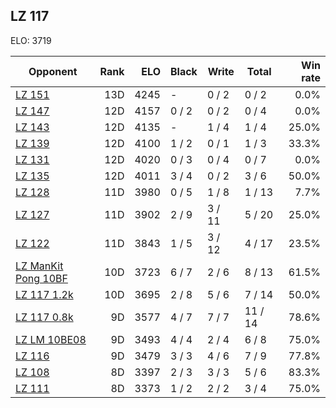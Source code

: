 ## LZ 117 ##

ELO: 3719

Opponent | Rank | ELO | Black | Write | Total | Win rate
---------|-----:|----:|-------|-------|-------|-------:
[LZ 151](LZ%20151.md) | 13D | 4245 | - | 0 / 2 | 0 / 2 | 0.0%
[LZ 147](LZ%20147.md) | 12D | 4157 | 0 / 2 | 0 / 2 | 0 / 4 | 0.0%
[LZ 143](LZ%20143.md) | 12D | 4135 | - | 1 / 4 | 1 / 4 | 25.0%
[LZ 139](LZ%20139.md) | 12D | 4100 | 1 / 2 | 0 / 1 | 1 / 3 | 33.3%
[LZ 131](LZ%20131.md) | 12D | 4020 | 0 / 3 | 0 / 4 | 0 / 7 | 0.0%
[LZ 135](LZ%20135.md) | 12D | 4011 | 3 / 4 | 0 / 2 | 3 / 6 | 50.0%
[LZ 128](LZ%20128.md) | 11D | 3980 | 0 / 5 | 1 / 8 | 1 / 13 | 7.7%
[LZ 127](LZ%20127.md) | 11D | 3902 | 2 / 9 | 3 / 11 | 5 / 20 | 25.0%
[LZ 122](LZ%20122.md) | 11D | 3843 | 1 / 5 | 3 / 12 | 4 / 17 | 23.5%
[LZ ManKit Pong 10BF](LZ%20ManKit%20Pong%2010BF.md) | 10D | 3723 | 6 / 7 | 2 / 6 | 8 / 13 | 61.5%
[LZ 117 1.2k](LZ%20117%201.2k.md) | 10D | 3695 | 2 / 8 | 5 / 6 | 7 / 14 | 50.0%
[LZ 117 0.8k](LZ%20117%200.8k.md) | 9D | 3577 | 4 / 7 | 7 / 7 | 11 / 14 | 78.6%
[LZ LM 10BE08](LZ%20LM%2010BE08.md) | 9D | 3493 | 4 / 4 | 2 / 4 | 6 / 8 | 75.0%
[LZ 116](LZ%20116.md) | 9D | 3479 | 3 / 3 | 4 / 6 | 7 / 9 | 77.8%
[LZ 108](LZ%20108.md) | 8D | 3397 | 2 / 3 | 3 / 3 | 5 / 6 | 83.3%
[LZ 111](LZ%20111.md) | 8D | 3373 | 1 / 2 | 2 / 2 | 3 / 4 | 75.0%
